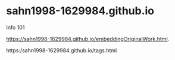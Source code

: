 # sahn1998-1629984.github.io
Info 101

https://sahn1998-1629984.github.io/embeddingOriginalWork.html.

https:/sahn1998-1629984.github.io/tags.html
